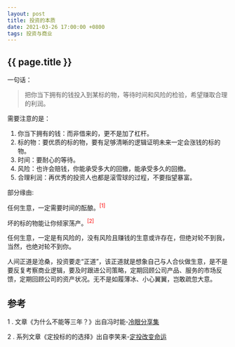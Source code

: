 ```yaml
---
layout: post
title: 投资的本质
date: 2021-03-26 17:00:00 +0800
tags: 投资与商业
--- 
```


<h2>{{ page.title }}</h2>

一句话：

> 把你当下拥有的钱投入到某标的物，等待时间和风险的检验，希望赚取合理的利润。

需要注意的是：

1. 你当下拥有的钱：而非借来的，更不是加了杠杆。
2. 标的物：要优质的标的物，要有足够清晰的逻辑证明未来一定会涨钱的标的物。
3. 时间：要耐心的等待。
4. 风险：也许会赔钱，你能承受多大的回撤，能承受多久的回撤。
5. 合理利润：再优秀的投资人也都是滚雪球的过程，不要指望暴富。

部分缘由:

任何生意，一定需要时间的酝酿。<sup style="color: red">[1]</sup>

坏的标的物能让你倾家荡产。<sup style="color: red">[2]</sup>

任何生意，一定是有风险的，没有风险且赚钱的生意或许存在，但绝对轮不到我，当然，也绝对轮不到你。

人间正道是沧桑，投资要走“正道”，该正道就是想象自己与人合伙做生意，是不是要反复考察商业逻辑，要及时跟进公司策略，定期回顾公司产品、服务的市场反馈，定期回顾公司的资产状况。无不是如履薄冰、小心翼翼，岂敢疏忽大意。

## 参考

1 . 文章《为什么不能等三年？》出自冯时能-<a href="/books/冯时能-冷眼分享集.pdf" target="_blank">冷眼分享集</a>

2 . 系列文章《定投标的的选择》出自李笑来-<a href="/books/on-regularinvesting-cn.pdf" target="_blank">定投改变命运</a>